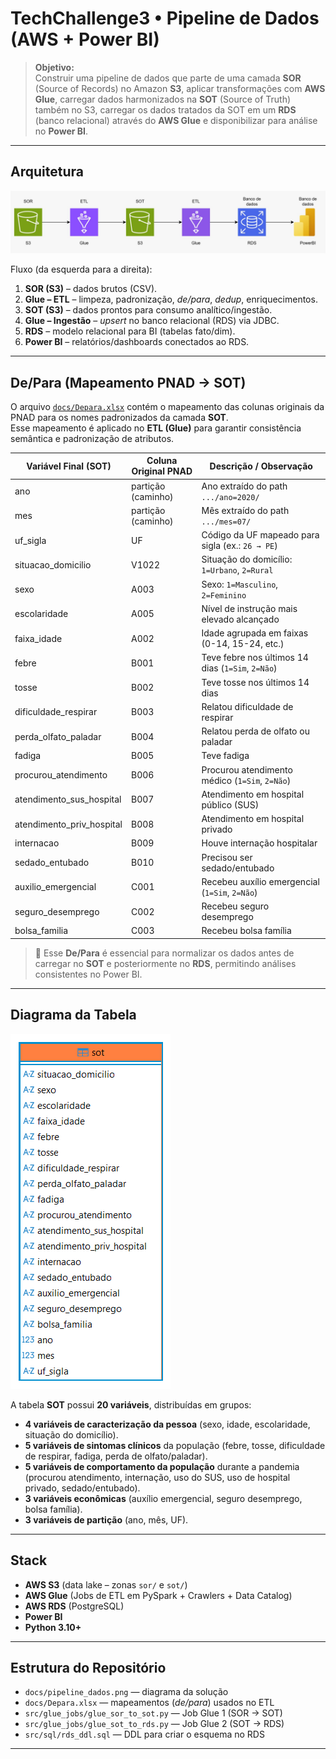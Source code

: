 # TechChallenge3 • Pipeline de Dados (AWS + Power BI)

> **Objetivo:**  
> Construir uma pipeline de dados que parte de uma camada **SOR** (Source of Records) no Amazon **S3**, aplicar transformações com **AWS Glue**, carregar dados harmonizados na **SOT** (Source of Truth) também no S3, carregar os dados tratados da SOT em um **RDS** (banco relacional) através do **AWS Glue** e disponibilizar para análise no **Power BI**.

---

## Arquitetura

![Arquitetura](docs/pipeline_dados.png)

Fluxo (da esquerda para a direita):

1. **SOR (S3)** – dados brutos (CSV).  
2. **Glue – ETL** – limpeza, padronização, *de/para*, *dedup*, enriquecimentos.  
3. **SOT (S3)** – dados prontos para consumo analítico/ingestão.  
4. **Glue – Ingestão** – *upsert* no banco relacional (RDS) via JDBC.  
5. **RDS** – modelo relacional para BI (tabelas fato/dim).  
6. **Power BI** – relatórios/dashboards conectados ao RDS.

---

## De/Para (Mapeamento PNAD → SOT)

O arquivo [`docs/Depara.xlsx`](docs/Depara.xlsx) contém o mapeamento das colunas originais da PNAD para os nomes padronizados da camada **SOT**.  
Esse mapeamento é aplicado no **ETL (Glue)** para garantir consistência semântica e padronização de atributos.

| Variável Final (SOT) | Coluna Original PNAD | Descrição / Observação |
|-----------------------|----------------------|-------------------------|
| ano                   | partição (caminho)  | Ano extraído do path `.../ano=2020/` |
| mes                   | partição (caminho)  | Mês extraído do path `.../mes=07/` |
| uf_sigla              | UF                  | Código da UF mapeado para sigla (ex.: `26 → PE`) |
| situacao_domicilio    | V1022               | Situação do domicílio: `1=Urbano`, `2=Rural` |
| sexo                  | A003                | Sexo: `1=Masculino`, `2=Feminino` |
| escolaridade          | A005                | Nível de instrução mais elevado alcançado |
| faixa_idade           | A002                | Idade agrupada em faixas (0-14, 15-24, etc.) |
| febre                 | B001                | Teve febre nos últimos 14 dias (`1=Sim`, `2=Não`) |
| tosse                 | B002                | Teve tosse nos últimos 14 dias |
| dificuldade_respirar  | B003                | Relatou dificuldade de respirar |
| perda_olfato_paladar  | B004                | Relatou perda de olfato ou paladar |
| fadiga                | B005                | Teve fadiga |
| procurou_atendimento  | B006                | Procurou atendimento médico (`1=Sim`, `2=Não`) |
| atendimento_sus_hospital | B007             | Atendimento em hospital público (SUS) |
| atendimento_priv_hospital | B008           | Atendimento em hospital privado |
| internacao            | B009                | Houve internação hospitalar |
| sedado_entubado       | B010                | Precisou ser sedado/entubado |
| auxilio_emergencial   | C001                | Recebeu auxílio emergencial (`1=Sim`, `2=Não`) |
| seguro_desemprego     | C002                | Recebeu seguro desemprego |
| bolsa_familia         | C003                | Recebeu bolsa família |

> 🔎 Esse **De/Para** é essencial para normalizar os dados antes de carregar no **SOT** e posteriormente no **RDS**, permitindo análises consistentes no Power BI.

---

## Diagrama da Tabela

![Diagrama](docs/sot.png)

A tabela **SOT** possui **20 variáveis**, distribuídas em grupos:

- **4 variáveis de caracterização da pessoa** (sexo, idade, escolaridade, situação do domicílio).  
- **5 variáveis de sintomas clínicos** da população (febre, tosse, dificuldade de respirar, fadiga, perda de olfato/paladar).  
- **5 variáveis de comportamento da população** durante a pandemia (procurou atendimento, internação, uso do SUS, uso de hospital privado, sedado/entubado).  
- **3 variáveis econômicas** (auxílio emergencial, seguro desemprego, bolsa família).  
- **3 variáveis de partição** (ano, mês, UF).  

---

## Stack

- **AWS S3** (data lake – zonas `sor/` e `sot/`)  
- **AWS Glue** (Jobs de ETL em PySpark + Crawlers + Data Catalog)  
- **AWS RDS** (PostgreSQL)  
- **Power BI**  
- **Python 3.10+**

---

## Estrutura do Repositório

- `docs/pipeline_dados.png` — diagrama da solução  
- `docs/Depara.xlsx` — mapeamentos (*de/para*) usados no ETL  
- `src/glue_jobs/glue_sor_to_sot.py` — Job Glue 1 (SOR → SOT)  
- `src/glue_jobs/glue_sot_to_rds.py` — Job Glue 2 (SOT → RDS)  
- `src/sql/rds_ddl.sql` — DDL para criar o esquema no RDS  

---